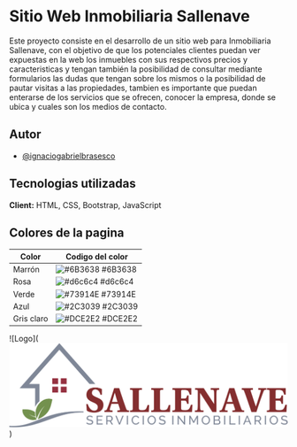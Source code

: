 # Sitio Web Inmobiliaria Sallenave

Este proyecto consiste en el desarrollo de un sitio web para Inmobiliaria Sallenave, con el objetivo de que los potenciales clientes puedan ver expuestas en la web los inmuebles con sus respectivos precios y caracteristicas y tengan también la posibilidad de consultar mediante formularios las dudas que tengan sobre los mismos o la posibilidad de pautar visitas a las propiedades, tambien es importante que puedan enterarse de los servicios que se ofrecen, conocer la empresa, donde se ubica y cuales son los medios de contacto.

## Autor

- [@ignaciogabrielbrasesco](https://ignaciogabrielbrasesco.github.io/BAmultiplica/)

## Tecnologias utilizadas

**Client:** HTML, CSS, Bootstrap, JavaScript

## Colores de la pagina

| Color      | Codigo del color                                                 |
| ---------- | ---------------------------------------------------------------- |
| Marrón     | ![#6B3638](https://via.placeholder.com/10/6B3638?text=+) #6B3638 |
| Rosa       | ![#d6c6c4](https://via.placeholder.com/10/d6c6c4?text=+) #d6c6c4 |
| Verde      | ![#73914E](https://via.placeholder.com/10/73914E?text=+) #73914E |
| Azul       | ![#2C3039](https://via.placeholder.com/10/2C3039?text=+) #2C3039 |
| Gris claro | ![#DCE2E2](https://via.placeholder.com/10/DCE2E2?text=+) #DCE2E2 |

![Logo](<img
          src="img/SallenaveInmobiliariaLogotipo.png"
          class="imgLogoNavbar buttonNavbar"
          alt="Inmobiliaria Sallenave"
        />)
